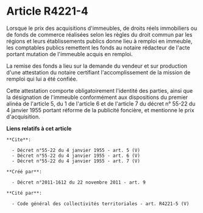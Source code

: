 # Article R4221-4

Lorsque le prix des acquisitions d'immeubles, de droits réels immobiliers ou de fonds de commerce réalisées selon les règles
du droit commun par les régions et leurs établissements publics donne lieu à remploi en immeuble, les comptables publics
remettent les fonds au notaire rédacteur de l'acte portant mutation de l'immeuble acquis en remploi. 

La remise des fonds a lieu sur la demande du vendeur et sur production d'une attestation du notaire certifiant
l'accomplissement de la mission de remploi qui lui a été confiée. 

Cette attestation comporte obligatoirement l'identité des parties, ainsi que la désignation de l'immeuble conformément aux
dispositions du premier alinéa de l'article 5, du 1 de l'article 6 et de l'article 7 du décret n° 55-22 du 4 janvier 1955
portant réforme de la publicité foncière, et mentionne le prix d'acquisition.

**Liens relatifs à cet article**

	**Cite**:

	  - Décret n°55-22 du 4 janvier 1955 - art. 5 (V)
	  - Décret n°55-22 du 4 janvier 1955 - art. 6 (V)
	  - Décret n°55-22 du 4 janvier 1955 - art. 7 (V)

	**Créé par**:

	  - Décret n°2011-1612 du 22 novembre 2011 - art. 9

	**Cité par**:

	  - Code général des collectivités territoriales - art. R4221-5 (V)
